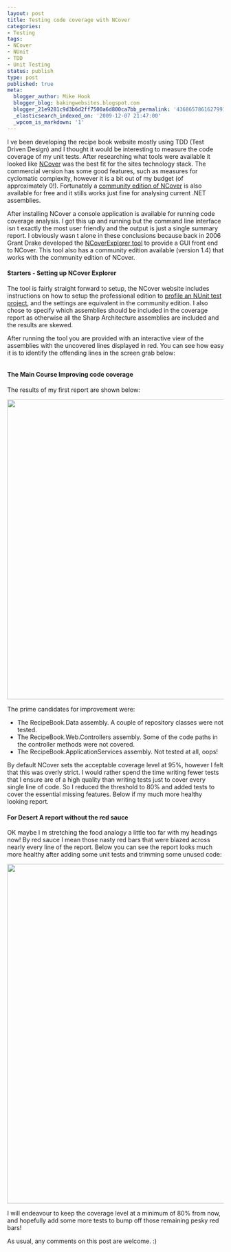 ```yaml
---
layout: post
title: Testing code coverage with NCover
categories:
- Testing
tags:
- NCover
- NUnit
- TDD
- Unit Testing
status: publish
type: post
published: true
meta:
  blogger_author: Mike Hook
  blogger_blog: bakingwebsites.blogspot.com
  blogger_21e9281c9d3b6d2ff7500a6d800ca7bb_permalink: '4368657861627991904'
  _elasticsearch_indexed_on: '2009-12-07 21:47:00'
  _wpcom_is_markdown: '1'
---
```

I   ve been developing the recipe book website mostly using TDD (Test Driven Design) and I thought it would be interesting to measure the code coverage of my unit tests. After researching what tools were available it looked like <a href="http://www.ncover.com/">NCover</a> was the best fit for the sites technology stack. The commercial version has some good features, such as measures for cyclomatic complexity, however it is a bit out of my budget (of approximately   0!). Fortunately a <a href="http://www.ncover.com/download/community">community edition of NCover</a> is also available for free and it stills works just fine for analysing current .NET assemblies.

After installing NCover a console application is available for running code coverage analysis. I got this up and running but the command line interface isn   t exactly the most user friendly and the output is just a single summary report. I obviously wasn   t alone in these conclusions because back in 2006 Grant Drake developed the <a href="http://www.kiwidude.com/blog/2006/01/ncoverexplorer-debut.html">NCoverExplorer tool</a> to provide a GUI front end to NCover. This tool also has a community edition available (version 1.4) that works with the community edition of NCover.

<h4>Starters - Setting up NCover Explorer</h4>

The tool is fairly straight forward to setup, the NCover website includes instructions on how to setup the professional edition to <a href="http://docs.ncover.com/how-to/running-ncover-with-your-unit-testing-framework/nunit/">profile an NUnit test project</a>, and the settings are equivalent in the community edition. I also chose to specify which assemblies should be included in the coverage report as otherwise all the Sharp Architecture assemblies are included and the results are skewed.

After running the tool you are provided with an interactive view of the assemblies with the uncovered lines displayed in red. You can see how easy it is to identify the offending lines in the screen grab below:

<a style="margin-bottom:1em;margin-right:1em;" href="http://4.bp.blogspot.com/_5hQeqbPSrks/Sx15F3sFlqI/AAAAAAAAAA8/yrLagOXdmxc/s1600/NCoverExplorer2.jpg"><img src="http://lh3.ggpht.com/_5hQeqbPSrks/Sx1745WamzI/AAAAAAAAAB4/PAdEtdGUeBE/s800/NCoverExplorer2.jpg" border="0" alt="" /></a>

<h4>The Main Course     Improving code coverage</h4>

The results of my first report are shown below:

<a href="http://bakingwebsites.files.wordpress.com/2009/12/ncoverreport1.jpg"><img class="alignnone size-full wp-image-31" title="NCover Report" src="http://bakingwebsites.files.wordpress.com/2009/12/ncoverreport1.jpg" alt="" width="745" height="698" /></a>

The prime candidates for improvement were:

<ul>
    <li>The RecipeBook.Data assembly. A couple of repository classes were not tested.</li>
    <li>The RecipeBook.Web.Controllers assembly. Some of the code paths in the controller methods were not covered.</li>
    <li>The RecipeBook.ApplicationServices assembly. Not tested at all, oops!</li>
</ul>

By default NCover sets the acceptable coverage level at 95%, however I felt that this was overly strict. I would rather spend the time writing fewer tests that I ensure are of a high quality than writing tests just to cover every single line of code. So I reduced the threshold to 80% and added tests to cover the essential missing features. Below if my much more healthy looking report.

<h4>For Desert     A report without the red sauce</h4>

OK maybe I   m stretching the food analogy a little too far with my headings now! By red sauce I mean those nasty red bars that were blazed across nearly every line of the report. Below you can see the report looks much more healthy after adding some unit tests and trimming some unused code:

<a href="http://bakingwebsites.files.wordpress.com/2009/12/ncoverreport2.jpg"><img class="alignnone size-full wp-image-32" title="NCover Report - 80% coverage" src="http://bakingwebsites.files.wordpress.com/2009/12/ncoverreport2.jpg" alt="" width="790" height="790" /></a>

I will endeavour to keep the coverage level at a minimum of 80% from now, and hopefully add some more tests to bump off those remaining pesky red bars!

As usual, any comments on this post are welcome. :)

